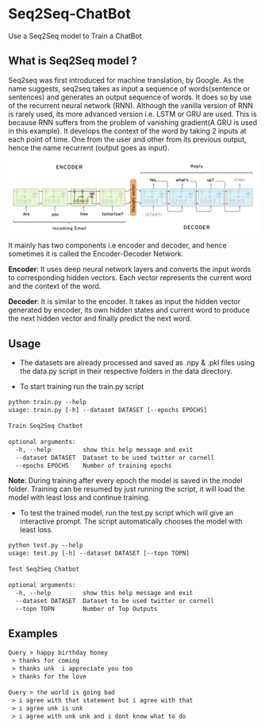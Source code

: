 # Seq2Seq-ChatBot
Use a Seq2Seq model to Train a ChatBot


## What is Seq2Seq model ?
Seq2seq was first introduced for machine translation, by Google. As the name suggests, seq2seq takes as input a sequence of words(sentence or sentences) and generates an output sequence of words. It does so by use of the recurrent neural network (RNN). Although the vanilla version of RNN is rarely used, its more advanced version i.e. LSTM or GRU are used. This is because RNN suffers from the problem of vanishing gradient(A GRU is used in this example). It develops the context of the word by taking 2 inputs at each point of time. One from the user and other from its previous output, hence the name recurrent (output goes as input).

<p align="center">
<img src="https://github.com/crypto-code/Seq2Seq-ChatBot/blob/master/assets/model.png" align="middle" />   </p>

It mainly has two components i.e encoder and decoder, and hence sometimes it is called the Encoder-Decoder Network.

**Encoder**: It uses deep neural network layers and converts the input words to corresponding hidden vectors. Each vector represents the current word and the context of the word.

**Decoder**: It is similar to the encoder. It takes as input the hidden vector generated by encoder, its own hidden states and current word to produce the next hidden vector and finally predict the next word.


## Usage
* The datasets are already processed and saved as .npy & .pkl files using the data.py script in their respective folders in the data directory.

* To start training run the train.py script
```
python train.py --help
usage: train.py [-h] --dataset DATASET [--epochs EPOCHS]

Train Seq2Seq Chatbot

optional arguments:
  -h, --help         show this help message and exit
  --dataset DATASET  Dataset to be used twitter or cornell
  --epochs EPOCHS    Number of training epochs
```
**Note**: During training after every epoch the model is saved in the model folder. Training can be resumed by just running the script, it will load the model with least loss and continue training.
                                                               
                                                                 
* To test the trained model, run the test.py script which will give an interactive prompt. The script automatically chooses the model with least loss.
```
python test.py --help
usage: test.py [-h] --dataset DATASET [--topn TOPN]

Test Seq2Seq Chatbot

optional arguments:
  -h, --help         show this help message and exit
  --dataset DATASET  Dataset to be used twitter or cornell
  --topn TOPN        Number of Top Outputs
```

## Examples
```
Query > happy birthday honey
 > thanks for coming
 > thanks unk  i appreciate you too
 > thanks for the love
 
Query > the world is going bad
 > i agree with that statement but i agree with that
 > i agree unk is unk
 > i agree with unk unk and i dont know what to do
 ```
